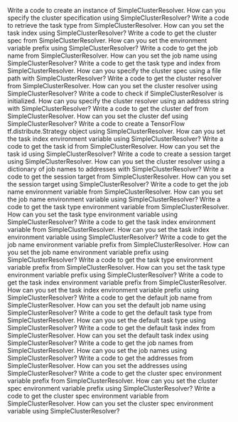Write a code to create an instance of SimpleClusterResolver.
How can you specify the cluster specification using SimpleClusterResolver?
Write a code to retrieve the task type from SimpleClusterResolver.
How can you set the task index using SimpleClusterResolver?
Write a code to get the cluster spec from SimpleClusterResolver.
How can you set the environment variable prefix using SimpleClusterResolver?
Write a code to get the job name from SimpleClusterResolver.
How can you set the job name using SimpleClusterResolver?
Write a code to get the task type and index from SimpleClusterResolver.
How can you specify the cluster spec using a file path with SimpleClusterResolver?
Write a code to get the cluster resolver from SimpleClusterResolver.
How can you set the cluster resolver using SimpleClusterResolver?
Write a code to check if SimpleClusterResolver is initialized.
How can you specify the cluster resolver using an address string with SimpleClusterResolver?
Write a code to get the cluster def from SimpleClusterResolver.
How can you set the cluster def using SimpleClusterResolver?
Write a code to create a TensorFlow tf.distribute.Strategy object using SimpleClusterResolver.
How can you set the task index environment variable using SimpleClusterResolver?
Write a code to get the task id from SimpleClusterResolver.
How can you set the task id using SimpleClusterResolver?
Write a code to create a session target using SimpleClusterResolver.
How can you set the cluster resolver using a dictionary of job names to addresses with SimpleClusterResolver?
Write a code to get the session target from SimpleClusterResolver.
How can you set the session target using SimpleClusterResolver?
Write a code to get the job name environment variable from SimpleClusterResolver.
How can you set the job name environment variable using SimpleClusterResolver?
Write a code to get the task type environment variable from SimpleClusterResolver.
How can you set the task type environment variable using SimpleClusterResolver?
Write a code to get the task index environment variable from SimpleClusterResolver.
How can you set the task index environment variable using SimpleClusterResolver?
Write a code to get the job name environment variable prefix from SimpleClusterResolver.
How can you set the job name environment variable prefix using SimpleClusterResolver?
Write a code to get the task type environment variable prefix from SimpleClusterResolver.
How can you set the task type environment variable prefix using SimpleClusterResolver?
Write a code to get the task index environment variable prefix from SimpleClusterResolver.
How can you set the task index environment variable prefix using SimpleClusterResolver?
Write a code to get the default job name from SimpleClusterResolver.
How can you set the default job name using SimpleClusterResolver?
Write a code to get the default task type from SimpleClusterResolver.
How can you set the default task type using SimpleClusterResolver?
Write a code to get the default task index from SimpleClusterResolver.
How can you set the default task index using SimpleClusterResolver?
Write a code to get the job names from SimpleClusterResolver.
How can you set the job names using SimpleClusterResolver?
Write a code to get the addresses from SimpleClusterResolver.
How can you set the addresses using SimpleClusterResolver?
Write a code to get the cluster spec environment variable prefix from SimpleClusterResolver.
How can you set the cluster spec environment variable prefix using SimpleClusterResolver?
Write a code to get the cluster spec environment variable from SimpleClusterResolver.
How can you set the cluster spec environment variable using SimpleClusterResolver?